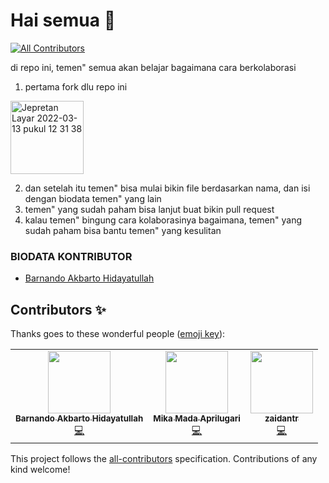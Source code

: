 # Hai semua 👋
<!-- ALL-CONTRIBUTORS-BADGE:START - Do not remove or modify this section -->
[![All Contributors](https://img.shields.io/badge/all_contributors-3-orange.svg?style=flat-square)](#contributors-)
<!-- ALL-CONTRIBUTORS-BADGE:END -->
di repo ini, temen" semua akan belajar bagaimana cara berkolaborasi

1. pertama fork dlu repo ini 

<img width="117" alt="Jepretan Layar 2022-03-13 pukul 12 31 38" src="https://user-images.githubusercontent.com/51733515/158046506-ddc06d1a-9d09-42ba-9db0-5bdd615332d9.png">

2. dan setelah itu temen" bisa mulai bikin file berdasarkan nama, dan isi dengan biodata temen" yang lain
2. temen" yang sudah paham bisa lanjut buat bikin pull request
2. kalau temen" bingung cara kolaborasinya bagaimana, temen" yang sudah paham bisa bantu temen" yang kesulitan


### BIODATA KONTRIBUTOR
- [Barnando Akbarto Hidayatullah](./nando.md)

<!-- YANG DIBAWAH INI SAMPAI BAWAH JANGAN DI EDIT -->
<!-- INI OTOMATIS GENERATE DARI BOT -->
## Contributors ✨

Thanks goes to these wonderful people ([emoji key](https://allcontributors.org/docs/en/emoji-key)):

<!-- ALL-CONTRIBUTORS-LIST:START - Do not remove or modify this section -->
<!-- prettier-ignore-start -->
<!-- markdownlint-disable -->
<table>
  <tr>
    <td align="center"><a href="http://xxidbr9.github.io"><img src="https://avatars.githubusercontent.com/u/51733515?v=4?s=100" width="100px;" alt=""/><br /><sub><b>Barnando Akbarto Hidayatullah</b></sub></a><br /><a href="https://github.com/xxidbr9/belajar-git-kelas-d/commits?author=xxidbr9" title="Code">💻</a></td>
    <td align="center"><a href="https://github.com/mikamada"><img src="https://avatars.githubusercontent.com/u/79885942?v=4?s=100" width="100px;" alt=""/><br /><sub><b>Mika Mada Aprilugari</b></sub></a><br /><a href="https://github.com/xxidbr9/belajar-git-kelas-d/commits?author=mikamada" title="Code">💻</a></td>
    <td align="center"><a href="https://github.com/zaidantr"><img src="https://avatars.githubusercontent.com/u/99722971?v=4?s=100" width="100px;" alt=""/><br /><sub><b>zaidantr</b></sub></a><br /><a href="https://github.com/xxidbr9/belajar-git-kelas-d/commits?author=zaidantr" title="Code">💻</a></td>
  </tr>
</table>

<!-- markdownlint-restore -->
<!-- prettier-ignore-end -->

<!-- ALL-CONTRIBUTORS-LIST:END -->

This project follows the [all-contributors](https://github.com/all-contributors/all-contributors) specification. Contributions of any kind welcome!
